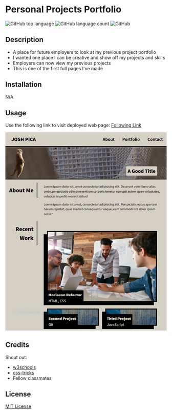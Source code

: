 # Personal Projects Portfolio

![GitHub top language](https://img.shields.io/github/languages/top/tooboi/portfolio?color=brightgreen)
![GitHub language count](https://img.shields.io/github/languages/count/tooboi/portfolio?color=brightgreen)
![GitHub](https://img.shields.io/github/license/tooboi/portfolio?color=brightgreen)

## Description

- A place for future employers to look at my previous project portfolio
- I wanted one place I can be creative and show off my projects and skills
- Employers can now view my previous projects
- This is one of the first full pages I've made

## Installation

N/A

## Usage

Use the following link to visit deployed web page: [Following Link](https://tooboi.github.io/Portfolio/)

![screenshot of web page](/assets/images/Portfolio1capture.png)

## Credits

Shout out:

- [w3schools](https://www.w3schools.com/css/default.asp)
- [css-tricks](https://css-tricks.com/snippets/css/a-guide-to-flexbox/)
- Fellow classmates

## License

[MIT License](./LICENSE)
